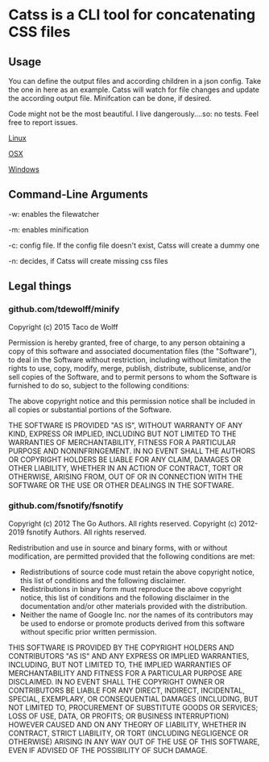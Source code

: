 # Catss is a CLI tool for concatenating CSS files

## Usage

You can define the output files and according children in a json config. Take the one in here as an example. Catss will watch for file changes and update the according output file. Minifcation can be done, if desired.

Code might not be the most beautiful. I live dangerously....so: no tests. Feel free to report issues.

[Linux](https://github.com/abenz1267/catss/releases/download/v0.7-beta2/catss)

[OSX](https://github.com/abenz1267/catss/releases/download/v0.7-beta2/catss_osx)

[Windows](https://github.com/abenz1267/catss/releases/download/v0.7-beta2/catss.exe)

## Command-Line Arguments

-w: enables the filewatcher

-m: enables minification

-c: config file. If the config file doesn't exist, Catss will create a dummy one

-n: decides, if Catss will create missing css files


## Legal things

### github.com/tdewolff/minify

Copyright (c) 2015 Taco de Wolff

Permission is hereby granted, free of charge, to any person obtaining a copy of this software and associated documentation files (the "Software"), to deal in the Software without restriction, including without limitation the rights to use, copy, modify, merge, publish, distribute, sublicense, and/or sell copies of the Software, and to permit persons to whom the Software is furnished to do so, subject to the following conditions:

The above copyright notice and this permission notice shall be included in all copies or substantial portions of the Software.

THE SOFTWARE IS PROVIDED "AS IS", WITHOUT WARRANTY OF ANY KIND, EXPRESS OR IMPLIED, INCLUDING BUT NOT LIMITED TO THE WARRANTIES OF MERCHANTABILITY, FITNESS FOR A PARTICULAR PURPOSE AND NONINFRINGEMENT. IN NO EVENT SHALL THE AUTHORS OR COPYRIGHT HOLDERS BE LIABLE FOR ANY CLAIM, DAMAGES OR OTHER LIABILITY, WHETHER IN AN ACTION OF CONTRACT, TORT OR OTHERWISE, ARISING FROM, OUT OF OR IN CONNECTION WITH THE SOFTWARE OR THE USE OR OTHER DEALINGS IN THE SOFTWARE.

### github.com/fsnotify/fsnotify

Copyright (c) 2012 The Go Authors. All rights reserved.
Copyright (c) 2012-2019 fsnotify Authors. All rights reserved.

Redistribution and use in source and binary forms, with or without
modification, are permitted provided that the following conditions are
met:

   * Redistributions of source code must retain the above copyright
notice, this list of conditions and the following disclaimer.
   * Redistributions in binary form must reproduce the above
copyright notice, this list of conditions and the following disclaimer
in the documentation and/or other materials provided with the
distribution.
   * Neither the name of Google Inc. nor the names of its
contributors may be used to endorse or promote products derived from
this software without specific prior written permission.

THIS SOFTWARE IS PROVIDED BY THE COPYRIGHT HOLDERS AND CONTRIBUTORS
"AS IS" AND ANY EXPRESS OR IMPLIED WARRANTIES, INCLUDING, BUT NOT
LIMITED TO, THE IMPLIED WARRANTIES OF MERCHANTABILITY AND FITNESS FOR
A PARTICULAR PURPOSE ARE DISCLAIMED. IN NO EVENT SHALL THE COPYRIGHT
OWNER OR CONTRIBUTORS BE LIABLE FOR ANY DIRECT, INDIRECT, INCIDENTAL,
SPECIAL, EXEMPLARY, OR CONSEQUENTIAL DAMAGES (INCLUDING, BUT NOT
LIMITED TO, PROCUREMENT OF SUBSTITUTE GOODS OR SERVICES; LOSS OF USE,
DATA, OR PROFITS; OR BUSINESS INTERRUPTION) HOWEVER CAUSED AND ON ANY
THEORY OF LIABILITY, WHETHER IN CONTRACT, STRICT LIABILITY, OR TORT
(INCLUDING NEGLIGENCE OR OTHERWISE) ARISING IN ANY WAY OUT OF THE USE
OF THIS SOFTWARE, EVEN IF ADVISED OF THE POSSIBILITY OF SUCH DAMAGE.
